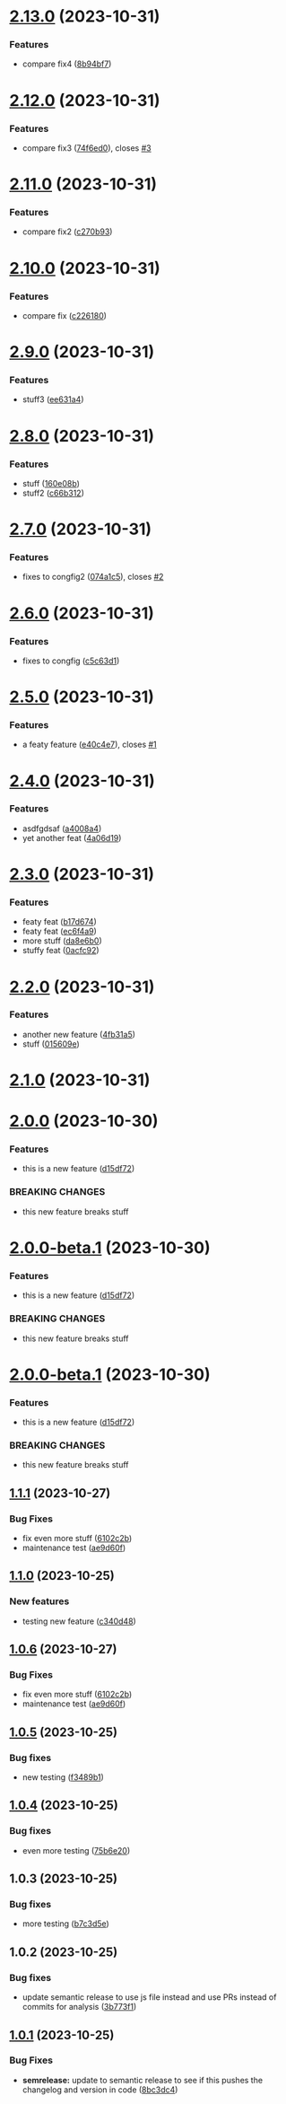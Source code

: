 # [2.13.0](https://dev.azure.com/lazomich/tagging-test/compare/v2.12.0...v2.13.0) (2023-10-31)


### Features

* compare fix4 ([8b94bf7](https://dev.azure.com/lazomich/tagging-test/_git/tagging-test/commit/8b94bf7cd8773de899c16d8bcf092c38a9336f69))

# [2.12.0](https://dev.azure.com/lazomich/tagging-test/_git/tagging-test/compare/v2.11.0...v2.12.0) (2023-10-31)


### Features

* compare fix3 ([74f6ed0](https://dev.azure.com/lazomich/tagging-test/_git/tagging-test/commit/74f6ed07aa795d9f604d4e1584725d3226c1c17f)), closes [#3](https://dev.azure.com/lazomich/tagging-test/_git/tagging-test/issues/3)

# [2.11.0](https://dev.azure.com/lazomich/tagging-test/_git/tagging-test/compare/v2.10.0...v2.11.0) (2023-10-31)


### Features

* compare fix2 ([c270b93](https://dev.azure.com/lazomich/tagging-test/_git/tagging-test/commit/c270b9333e393613c5ec0c2581ef9715751f8261))

# [2.10.0](https://dev.azure.com/lazomich/tagging-test/compare/v2.9.0...v2.10.0) (2023-10-31)


### Features

* compare fix ([c226180](https://dev.azure.com/lazomich/tagging-test/_git/tagging-test/commit/c226180ef6c8f2e6719f749ef3460b0c0c4ecf6f))

# [2.9.0](https://dev.azure.com/lazomich/tagging-test/compare/v2.8.0...v2.9.0) (2023-10-31)


### Features

* stuff3 ([ee631a4](https://dev.azure.com/lazomich/tagging-test/_git/tagging-test/commit/ee631a4d8062293c1c6e966294e126addede9f1f))

# [2.8.0](https://dev.azure.com/lazomich/tagging-test/compare/v2.7.0...v2.8.0) (2023-10-31)


### Features

* stuff ([160e08b](https://dev.azure.com/lazomich/tagging-test/_git/<repository>/commit/160e08b75a1d826cc881286dad21f782e0254ed9))
* stuff2 ([c66b312](https://dev.azure.com/lazomich/tagging-test/_git/<repository>/commit/c66b3128454b75cd688cdb53d8cbe96da48abded))

# [2.7.0](https://dev.azure.com/lazomich/tagging-test/compare/v2.6.0...v2.7.0) (2023-10-31)


### Features

* fixes to congfig2 ([074a1c5](https://dev.azure.com/lazomich/tagging-test/_git/{{repository}}/commit/074a1c5610a7cd103119084548df9b18a2772d95)), closes [#2](https://dev.azure.com/lazomich/tagging-test/_workitems/edit/2)

# [2.6.0](https://dev.azure.com/lazomich/tagging-test/compare/v2.5.0...v2.6.0) (2023-10-31)


### Features

* fixes to congfig ([c5c63d1](https://dev.azure.com/lazomich/tagging-test/_git/<repository>/commit/c5c63d1d8c09792a9771592ed1292e8f277422fd))

# [2.5.0](https://dev.azure.com/lazomich/tagging-test/_git/tagging-test/compare/v2.4.0...v2.5.0) (2023-10-31)


### Features

* a featy feature ([e40c4e7](https://dev.azure.com/lazomich/tagging-test/_git/tagging-test/commit/e40c4e7802e468f9d2f3ea10430322f636b324cd)), closes [#1](https://dev.azure.com/lazomich/tagging-test/_git/tagging-test/issues/1)

# [2.4.0](https://dev.azure.com/lazomich/tagging-test/_git/tagging-test/compare/v2.3.0...v2.4.0) (2023-10-31)


### Features

* asdfgdsaf ([a4008a4](https://dev.azure.com/lazomich/tagging-test/_git/tagging-test/commit/a4008a447de79338cca727ba4102d00c9067ea60))
* yet another feat ([4a06d19](https://dev.azure.com/lazomich/tagging-test/_git/tagging-test/commit/4a06d1929780ebb121a7a5b52cd0d820785a2f51))

# [2.3.0](https://dev.azure.com/lazomich/tagging-test/_git/tagging-test/compare/v2.2.0...v2.3.0) (2023-10-31)


### Features

*  featy feat ([b17d674](https://dev.azure.com/lazomich/tagging-test/_git/tagging-test/commit/b17d674fb902a699ca7df43e41de5d5961ec393a))
*  featy feat ([ec6f4a9](https://dev.azure.com/lazomich/tagging-test/_git/tagging-test/commit/ec6f4a9bc9ccf36c04be354e078e7a3958eea05c))
*  more stuff ([da8e6b0](https://dev.azure.com/lazomich/tagging-test/_git/tagging-test/commit/da8e6b035cbc141e8f89af0bffbed33924d34e23))
*  stuffy feat ([0acfc92](https://dev.azure.com/lazomich/tagging-test/_git/tagging-test/commit/0acfc92634f73dc8560777060d4c54059a89839f))

# [2.2.0](https://dev.azure.com/lazomich/tagging-test/_git/tagging-test/compare/v2.1.0...v2.2.0) (2023-10-31)


### Features

* another new feature ([4fb31a5](https://dev.azure.com/lazomich/tagging-test/_git/tagging-test/commit/4fb31a5082123f35fa7d8be996fc772fdf061c1b))
* stuff ([015609e](https://dev.azure.com/lazomich/tagging-test/_git/tagging-test/commit/015609e1c9b3e2807c17b1debfd8a590bdbb14a7))

# [2.1.0](https://dev.azure.com/lazomich/tagging-test/_git/tagging-test/compare/v2.0.0...v2.1.0) (2023-10-31)

# [2.0.0](https://dev.azure.com/lazomich/tagging-test/_git/tagging-test/compare/v1.1.1...v2.0.0) (2023-10-30)


### Features

* this is a new feature ([d15df72](https://dev.azure.com/lazomich/tagging-test/_git/tagging-test/commit/d15df72ebb3bfbf607f4ab058d90a686e63607b4))


### BREAKING CHANGES

* this new feature breaks stuff

# [2.0.0-beta.1](https://dev.azure.com/lazomich/tagging-test/_git/tagging-test/compare/v1.1.1...v2.0.0-beta.1) (2023-10-30)


### Features

* this is a new feature ([d15df72](https://dev.azure.com/lazomich/tagging-test/_git/tagging-test/commit/d15df72ebb3bfbf607f4ab058d90a686e63607b4))


### BREAKING CHANGES

* this new feature breaks stuff

# [2.0.0-beta.1](https://dev.azure.com/lazomich/tagging-test/_git/tagging-test/compare/v1.1.1...v2.0.0-beta.1) (2023-10-30)


### Features

* this is a new feature ([d15df72](https://dev.azure.com/lazomich/tagging-test/_git/tagging-test/commit/d15df72ebb3bfbf607f4ab058d90a686e63607b4))


### BREAKING CHANGES

* this new feature breaks stuff

## [1.1.1](https://dev.azure.com/lazomich/tagging-test/_git/tagging-test/compare/v1.1.0...v1.1.1) (2023-10-27)


### Bug Fixes

* fix even  more stuff ([6102c2b](https://dev.azure.com/lazomich/tagging-test/_git/tagging-test/commit/6102c2b36b71041508cfd85dbc27d6c47cd785d4))
* maintenance test ([ae9d60f](https://dev.azure.com/lazomich/tagging-test/_git/tagging-test/commit/ae9d60fc11d0a2567cee8990b33b91bb4934ec14))

## [1.1.0](https://dev.azure.com/lazomich/tagging-test/_git/tagging-test/compare/v1.0.5...v1.1.0) (2023-10-25)


### New features

* testing new feature ([c340d48](https://dev.azure.com/lazomich/tagging-test/_git/tagging-test/commit/c340d4880e882ed58311aee18f62d116da97d161))

## [1.0.6](https://dev.azure.com/lazomich/tagging-test/_git/tagging-test/compare/v1.0.5...v1.0.6) (2023-10-27)


### Bug Fixes

* fix even  more stuff ([6102c2b](https://dev.azure.com/lazomich/tagging-test/_git/tagging-test/commit/6102c2b36b71041508cfd85dbc27d6c47cd785d4))
* maintenance test ([ae9d60f](https://dev.azure.com/lazomich/tagging-test/_git/tagging-test/commit/ae9d60fc11d0a2567cee8990b33b91bb4934ec14))

## [1.0.5](https://dev.azure.com/lazomich/tagging-test/_git/tagging-test/compare/v1.0.4...v1.0.5) (2023-10-25)


### Bug fixes

* new testing ([f3489b1](https://dev.azure.com/lazomich/tagging-test/_git/tagging-test/commit/f3489b10582ae7bbef53b8ffc6171db6ff01db6f))

## [1.0.4](https://dev.azure.com/lazomich/tagging-test/_git/tagging-test/compare/v1.0.3...v1.0.4) (2023-10-25)


### Bug fixes

* even more testing ([75b6e20](https://dev.azure.com/lazomich/tagging-test/_git/tagging-test/commit/75b6e20c18578569e19335aca68ec7f4a1e69bad))

## 1.0.3 (2023-10-25)


### Bug fixes

* more testing ([b7c3d5e](https://dev.azure.com/lazomich//commit/b7c3d5e144353f5668ed746b661a0d72cc6bd222))

## 1.0.2 (2023-10-25)


### Bug fixes

* update semantic release to use js file instead and use PRs instead of commits for analysis ([3b773f1](https://dev.azure.com/lazomich//commit/3b773f1032562bfbab25c59f953bc3bb1e791953))

## [1.0.1](https://dev.azure.com/lazomich/tagging-test/_git/tagging-test/compare/v1.0.0...v1.0.1) (2023-10-25)


### Bug Fixes

* **semrelease:** update to semantic release to see if this pushes the changelog and version in code ([8bc3dc4](https://dev.azure.com/lazomich/tagging-test/_git/tagging-test/commit/8bc3dc4bbcbe11929a2568fbae21fd8f26ddcc82))
